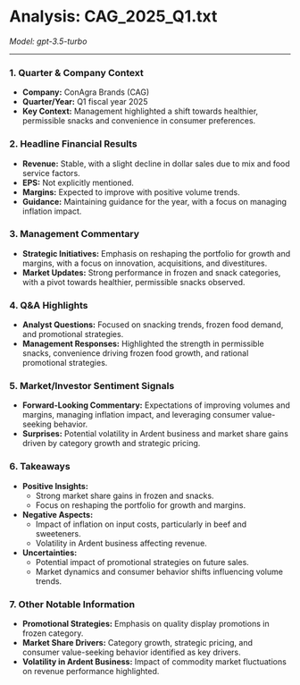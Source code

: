 # Analysis: CAG_2025_Q1.txt

*Model: gpt-3.5-turbo*

---

### 1. Quarter & Company Context
- **Company:** ConAgra Brands (CAG)
- **Quarter/Year:** Q1 fiscal year 2025
- **Key Context:** Management highlighted a shift towards healthier, permissible snacks and convenience in consumer preferences.

### 2. Headline Financial Results
- **Revenue:** Stable, with a slight decline in dollar sales due to mix and food service factors.
- **EPS:** Not explicitly mentioned.
- **Margins:** Expected to improve with positive volume trends.
- **Guidance:** Maintaining guidance for the year, with a focus on managing inflation impact.

### 3. Management Commentary
- **Strategic Initiatives:** Emphasis on reshaping the portfolio for growth and margins, with a focus on innovation, acquisitions, and divestitures.
- **Market Updates:** Strong performance in frozen and snack categories, with a pivot towards healthier, permissible snacks observed.

### 4. Q&A Highlights
- **Analyst Questions:** Focused on snacking trends, frozen food demand, and promotional strategies.
- **Management Responses:** Highlighted the strength in permissible snacks, convenience driving frozen food growth, and rational promotional strategies.

### 5. Market/Investor Sentiment Signals
- **Forward-Looking Commentary:** Expectations of improving volumes and margins, managing inflation impact, and leveraging consumer value-seeking behavior.
- **Surprises:** Potential volatility in Ardent business and market share gains driven by category growth and strategic pricing.

### 6. Takeaways
- **Positive Insights:**
  - Strong market share gains in frozen and snacks.
  - Focus on reshaping the portfolio for growth and margins.
- **Negative Aspects:**
  - Impact of inflation on input costs, particularly in beef and sweeteners.
  - Volatility in Ardent business affecting revenue.
- **Uncertainties:**
  - Potential impact of promotional strategies on future sales.
  - Market dynamics and consumer behavior shifts influencing volume trends.

### 7. Other Notable Information
- **Promotional Strategies:** Emphasis on quality display promotions in frozen category.
- **Market Share Drivers:** Category growth, strategic pricing, and consumer value-seeking behavior identified as key drivers.
- **Volatility in Ardent Business:** Impact of commodity market fluctuations on revenue performance highlighted.